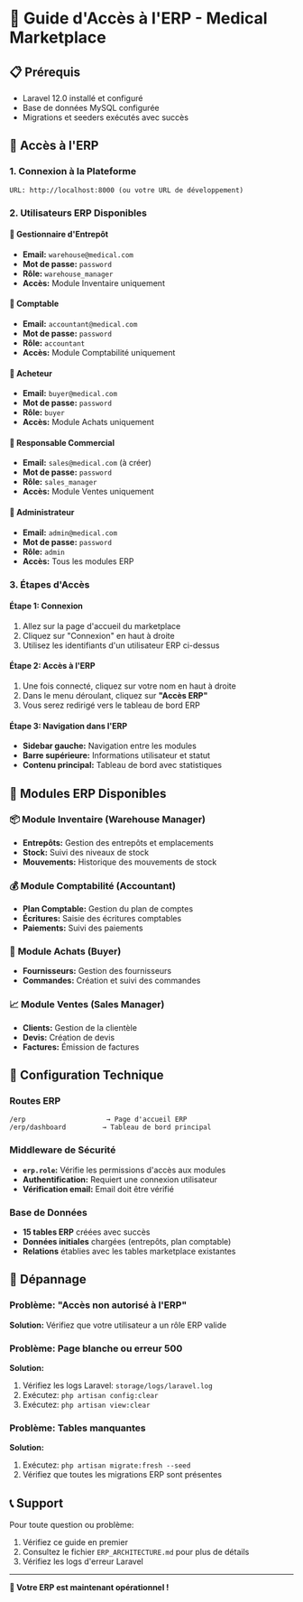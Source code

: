 # 🚀 Guide d'Accès à l'ERP - Medical Marketplace

## 📋 Prérequis
- Laravel 12.0 installé et configuré
- Base de données MySQL configurée
- Migrations et seeders exécutés avec succès

## 🔐 Accès à l'ERP

### 1. **Connexion à la Plateforme**
```
URL: http://localhost:8000 (ou votre URL de développement)
```

### 2. **Utilisateurs ERP Disponibles**

#### 👤 **Gestionnaire d'Entrepôt**
- **Email:** `warehouse@medical.com`
- **Mot de passe:** `password`
- **Rôle:** `warehouse_manager`
- **Accès:** Module Inventaire uniquement

#### 👤 **Comptable**
- **Email:** `accountant@medical.com`
- **Mot de passe:** `password`
- **Rôle:** `accountant`
- **Accès:** Module Comptabilité uniquement

#### 👤 **Acheteur**
- **Email:** `buyer@medical.com`
- **Mot de passe:** `password`
- **Rôle:** `buyer`
- **Accès:** Module Achats uniquement

#### 👤 **Responsable Commercial**
- **Email:** `sales@medical.com` (à créer)
- **Mot de passe:** `password`
- **Rôle:** `sales_manager`
- **Accès:** Module Ventes uniquement

#### 👤 **Administrateur**
- **Email:** `admin@medical.com`
- **Mot de passe:** `password`
- **Rôle:** `admin`
- **Accès:** Tous les modules ERP

### 3. **Étapes d'Accès**

#### Étape 1: Connexion
1. Allez sur la page d'accueil du marketplace
2. Cliquez sur "Connexion" en haut à droite
3. Utilisez les identifiants d'un utilisateur ERP ci-dessus

#### Étape 2: Accès à l'ERP
1. Une fois connecté, cliquez sur votre nom en haut à droite
2. Dans le menu déroulant, cliquez sur **"Accès ERP"**
3. Vous serez redirigé vers le tableau de bord ERP

#### Étape 3: Navigation dans l'ERP
- **Sidebar gauche:** Navigation entre les modules
- **Barre supérieure:** Informations utilisateur et statut
- **Contenu principal:** Tableau de bord avec statistiques

## 🎯 Modules ERP Disponibles

### 📦 **Module Inventaire** (Warehouse Manager)
- **Entrepôts:** Gestion des entrepôts et emplacements
- **Stock:** Suivi des niveaux de stock
- **Mouvements:** Historique des mouvements de stock

### 💰 **Module Comptabilité** (Accountant)
- **Plan Comptable:** Gestion du plan de comptes
- **Écritures:** Saisie des écritures comptables
- **Paiements:** Suivi des paiements

### 🛒 **Module Achats** (Buyer)
- **Fournisseurs:** Gestion des fournisseurs
- **Commandes:** Création et suivi des commandes

### 📈 **Module Ventes** (Sales Manager)
- **Clients:** Gestion de la clientèle
- **Devis:** Création de devis
- **Factures:** Émission de factures

## 🔧 Configuration Technique

### Routes ERP
```
/erp                    → Page d'accueil ERP
/erp/dashboard         → Tableau de bord principal
```

### Middleware de Sécurité
- **`erp.role`:** Vérifie les permissions d'accès aux modules
- **Authentification:** Requiert une connexion utilisateur
- **Vérification email:** Email doit être vérifié

### Base de Données
- **15 tables ERP** créées avec succès
- **Données initiales** chargées (entrepôts, plan comptable)
- **Relations** établies avec les tables marketplace existantes

## 🚨 Dépannage

### Problème: "Accès non autorisé à l'ERP"
**Solution:** Vérifiez que votre utilisateur a un rôle ERP valide

### Problème: Page blanche ou erreur 500
**Solution:** 
1. Vérifiez les logs Laravel: `storage/logs/laravel.log`
2. Exécutez: `php artisan config:clear`
3. Exécutez: `php artisan view:clear`

### Problème: Tables manquantes
**Solution:** 
1. Exécutez: `php artisan migrate:fresh --seed`
2. Vérifiez que toutes les migrations ERP sont présentes

## 📞 Support

Pour toute question ou problème:
1. Vérifiez ce guide en premier
2. Consultez le fichier `ERP_ARCHITECTURE.md` pour plus de détails
3. Vérifiez les logs d'erreur Laravel

---

**🎉 Votre ERP est maintenant opérationnel !** 